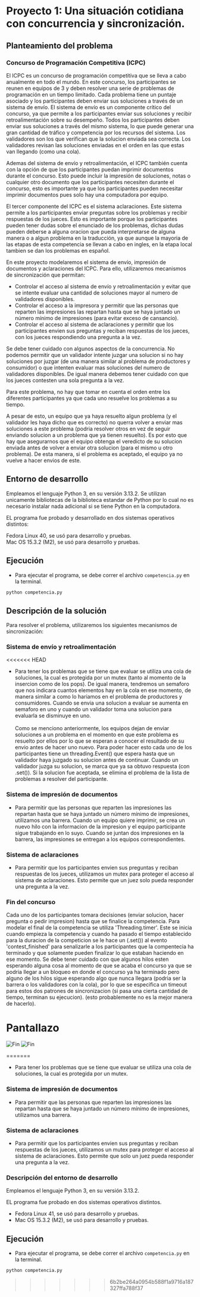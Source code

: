 # Proyecto 1: Una situación cotidiana con concurrencia y sincronización.

## Planteamiento del problema
### Concurso de Programación Competitiva (ICPC)

El ICPC es un concurso de programación competitiva que se lleva a cabo anualmente en todo el mundo. En este concurso, los participantes se reunen en equipos de 3 y deben resolver una serie de problemas de programación en un tiempo limitado. Cada problema tiene un puntaje asociado y los participantes deben enviar sus soluciones a través de un sistema de envío.
El sistema de envío es un componente crítico del concurso, ya que permite a los participantes enviar sus soluciones y recibir retroalimentación sobre su desempeño. Todos los participantes deben enviar sus soluciones a través del mismo sistema, lo que puede generar una gran cantidad de tráfico y competencia por los recursos del sistema. Los validadores son los que verifican que la solucion enviada sea correcta. Los validadores revisan las soluciones enviadas en el orden en las que estas van llegando (como una cola).

Ademas del sistema de envío y retroalimentación, el ICPC también cuenta con la opción de que los participantes puedan imprimir documentos durante el concurso. Esto puede incluir la impresión de soluciones, notas o cualquier otro documento que los participantes necesiten durante el concurso, esto es importante ya que los participantes pueden necesitar imprimir documentos pues solo hay una computadora por equipo.

El tercer componente del ICPC es el sistema aclaraciones. Este sistema permite a los participantes enviar preguntas sobre los problemas y recibir respuestas de los jueces. Esto es importante porque los participantes pueden tener dudas sobre el enunciado de los problemas, dichas dudas pueden deberse a alguna oracion que pueda interpretarse de alguna manera o a algun problema en la traducción, ya que aunque la mayoria de las etapas de esta competencia se llevan a cabo en ingles, en la etapa local tambien se dan los problemas en español.

En este proyecto modelaremos el sistema de envío, impresión de documentos y aclaraciones del ICPC. Para ello, utilizaremos mecanismos de sincronización que permitan:
- Controlar el acceso al sistema de envío y retroalimentación y evitar que se intente evaluar una cantidad de soluciones mayor al numero de validadores disponibles.
- Controlar el acceso a la impresora y permitir que las personas que reparten las impresiones las repartan hasta que se haya juntado un número mínimo de impresiones (para evitar exceso de cansancio).
- Controlar el acceso al sistema de aclaraciones y permitir que los participantes envien sus preguntas y reciban respuestas de los jueces, con los jueces respondiendo una pregunta a la vez.


Se debe tener cuidado con algunos aspectos de la concurrencia. No podemos permitir que un validador intente juzgar una solucion si no hay soluciones por juzgar (de una manera similar al problema de productores y consumidor) o que intenten evaluar mas soluciones del numero de validadores disponibles. De igual manera debemos tener cuidado con que los jueces contesten una sola pregunta a la vez.

Para este problema, no hay que tomar en cuenta el orden entre los diferentes participantes ya que cada uno resuelve los problemas a su tiempo. 

A pesar de esto, un equipo que ya haya resuelto algun problema (y el validador les haya dicho que es correcto) no querra volver a enviar mas soluciones a este problema (podria resolver otros en vez de seguir enviando solucion a un problema que ya tienen resuelto). Es por esto que hay que asegurarnos que el equipo obtenga el veredicto de su solucion enviada antes de volver a enviar otra solucion (para el mismo u otro problema). De esta manera, si el problema es aceptado, el equipo ya no vuelve a hacer envios de este.

## Entorno de desarrollo
Empleamos el lenguaje Python 3, en su versión 3.13.2. Se utilizan unicamente bibliotecas de la biblioteca estandar de Python por lo cual no es necesario instalar nada adicional si se tiene Python en la computadora.

EL programa fue probado y desarrollado en dos sistemas operativos distintos:

Fedora Linux 40, se usó para desarrollo y pruebas.\
Mac OS 15.3.2 (M2), se usó para desarrollo y pruebas.

## Ejecución
- Para ejecutar el programa, se debe correr el archivo `competencia.py` en la terminal.
```bash
python competencia.py
```

## Descripción de la solución

Para resolver el problema, utilizaremos los siguientes mecanismos de sincronización:

### Sistema de envío y retroalimentación 
<<<<<<< HEAD
- Para tener los problemas que se tiene que evaluar se utiliza una cola de soluciones, la cual es protegida por un mutex (tanto al momento de la insercion como de los pops). De igual manera, tendremos un semaforo que nos indicara cuantos elementos hay en la cola en ese momento, de manera similar a como lo hariamos en el problema de productores y consumidores. Cuando se envia una solucion a evaluar se aumenta en semaforo en uno y cuando un validador toma una solucion para evaluarla se disminuye en uno. 
\
\
Como se menciono anteriormente, los equipos dejan de enviar soluciones a un problema en el momento en que este problema es resuelto por ellos por lo que se esperan a conocer el resultado de su envio antes de hacer uno nuevo. Para poder hacer esto cada uno de los participantes tiene un threading.Event() que espera hasta que un validador haya juzgado su solucion antes de continuar. Cuando un validador juzga su solucion, se marca que ya sa obtuvo respuesta (con .set()). Si la solucion fue aceptada, se elimina el problema de la lista de problemas a resolver del participante.

### Sistema de impresión de documentos
- Para permitir que las personas que reparten las impresiones las repartan hasta que se haya juntado un número mínimo de impresiones, utilizamos una barrera.
Cuando un equipo quiere imprimir, se crea un nuevo hilo con la informacion de la impresion y el equipo participante sigue trabajando en lo suyo. Cuando se juntan dos impresiones en la barrera, las impresiones se entregan a los equipos correspondientes.

### Sistema de aclaraciones
- Para permitir que los participantes envien sus preguntas y reciban respuestas de los jueces, utilizamos un mutex para proteger el acceso al sistema de aclaraciones. Esto permite que un juez solo pueda responder una pregunta a la vez.

### Fin del concurso

Cada uno de los participantes tomara decisiones (enviar solucion, hacer pregunta o pedir impresion) hasta que se finalice la competencia. Para modelar el final de la competencia se utiliza 'Threading.timer'. Este se inicia cuando empieza la competencia y cuando ha pasado el tiempo establecido para la duracion de la competicion se le hace un (.set()) al evento 'contest_finished' para senalizarle a los participantes que la compentecia ha terminado y que solamente pueden finalizar lo que estaban haciendo en ese momento. Se debe tener cuidado con que algunos hilos esten esperando alguna cosa al momento de que se acaba el concurso ya que se podria llegar a un bloqueo en donde el concurso ya ha terminado pero alguno de los hilos sigue esperando algo que nunca llegara (podria ser la barrera o los validadores con la cola), por lo que se especifica un timeout para estos dos patrones de sincronizacion (si pasa una cierta cantidad de tiempo, terminan su ejecucion).
(esto probablemente no es la mejor manera de hacerlo).

# Pantallazo

![Fin](pantallazo1.png)
![Fin](pantallazo2.png)

=======
- Para tener los problemas que se tiene que evaluar se utiliza una cola de soluciones, la cual es protegida por un mutex.

### Sistema de impresión de documentos
- Para permitir que las personas que reparten las impresiones las repartan hasta que se haya juntado un número mínimo de impresiones, utilizamos una barrera.

### Sistema de aclaraciones
- Para permitir que los participantes envien sus preguntas y reciban respuestas de los jueces, utilizamos un mutex para proteger el acceso al sistema de aclaraciones. Esto permite que solo un juez pueda responder una pregunta a la vez.

### Descripción del entorno de desarrollo

Empleamos el lenguaje Python 3, en su versión 3.13.2.

EL programa fue probado en dos sistemas operativos distintos.
- Fedora Linux 41, se usó para desarrollo y pruebas.
- Mac OS 15.3.2 (M2), se usó para desarrollo y pruebas.

## Ejecución
- Para ejecutar el programa, se debe correr el archivo `competencia.py` en la terminal.
```bash
python competencia.py
```
>>>>>>> 6b2be264a0954b588f1a9716a187327ffa788f37
